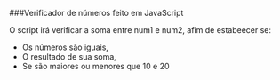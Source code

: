 ###Verificador de números feito em JavaScript

O script irá verificar a soma entre num1 e num2, afim de estabeecer se:
- Os números são iguais,
- O resultado de sua soma,
- Se são maiores ou menores que 10 e 20
